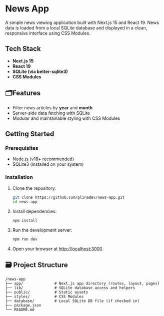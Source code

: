 # News App

A simple news viewing application built with Next.js 15 and React 19. News data is loaded from a local SQLite database and displayed in a clean, responsive interface using CSS Modules.

## Tech Stack

- **Next.js 15**
- **React 19**
- **SQLite (via better-sqlite3)**
- **CSS Modules**

## 🗂Features

- Filter news articles by **year** and **month**
- Server-side data fetching with SQLite
- Modular and maintainable styling with CSS Modules

## Getting Started

### Prerequisites

- [Node.js](https://nodejs.org/) (v18+ recommended)
- SQLite3 (installed on your system)

### Installation

1. Clone the repository:

   ```bash
   git clone https://github.com/plinadev/news-app.git
   cd news-app
   ```

2. Install dependencies:

   ```bash
   npm install
   ```

3. Run the development server:

   ```bash
   npm run dev
   ```

4. Open your browser at [http://localhost:3000](http://localhost:3000)

## 🗃️ Project Structure

```
/news-app
├── app/              # Next.js app directory (routes, layout, pages)
├── lib/              # SQLite database access and helpers
├── public/           # Static assets
├── styles/           # CSS Modules
├── database/         # Local SQLite DB file (if checked in)
├── package.json
└── README.md
```
